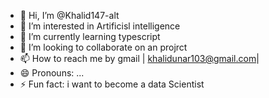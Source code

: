 - 👋 Hi, I’m @Khalid147-alt
- 👀 I’m interested in Artificisl intelligence
- 🌱 I’m currently learning typescript
- 💞️ I’m looking to collaborate on an projrct
- 📫 How to reach me by gmail | khalidunar103@gmail.com|
- 😄 Pronouns: ...
- ⚡ Fun fact: i want to become a data Scientist

<!---
Khalid147-alt/Khalid147-alt is a ✨ special ✨ repository because its `README.md` (this file) appears on your GitHub profile.
You can click the Preview link to take a look at your changes.
--->
